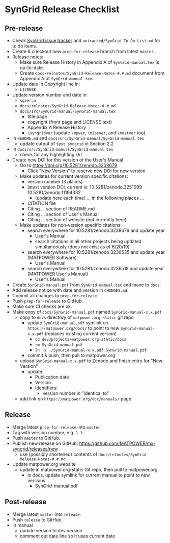 SynGrid Release Checklist
=========================


Pre-release
-----------
- Check [SynGrid issue tracker](https://github.com/MATPOWER/mx-syngrid/issues)
  and `untracked/SynGrid-To-Do-List.md` for to do items.
- Create & checkout new `prep-for-release` branch from latest `master`.
- Release notes:
  - Make sure Release History in Appendix A of `SynGrid-manual.tex` is
    up-to-date.
  - Create `docs/relnotes/SynGrid-Release-Notes-#.#.md` document from
    Appendix A of `SynGrid-manual.tex`.
- Update date in Copyright line in:
  - `LICENSE`
- Update version number and date in:
  - `sgver.m`
  - `docs/relnotes/SynGrid-Release-Notes-#.#.md`
  - `docs/src/SynGrid-manual/SynGrid-manual.tex`
    - title page
    - copyright (front page and LICENSE text)
    - Appendix A Release History
    - `\syngridver` (update `\mpver`, `\mipsver`, and `\mostver` too)
- In `README.md` and `docs/src/SynGrid-manual/SynGrid-manual.tex`
  - update output of `test_syngrid` in Section 2.2
- In `docs/src/SynGrid-manual/SynGrid-manual.tex`
  - check for any highlighting `\hl`
- Create new DOI for this version of the User's Manual
  - Go to https://doi.org/10.5281/zenodo.3238679
    - Click "New Version" to reserve new DOI for new version
  - Make updates for current version specific citations:
    - version number (3 places)
    - latest version DOI, current is: 10.5281/zenodo.3251099  10.5281/zenodo.11194332
      - (update here each time)
    ... in the following places ...
    - CITATION file
    - Citing ... section of README.md
    - Citing ... section of User's Manual
    - Citing ... section of website (not currently here)
  - Make updates for non-version specific citations:
    - search everywhere for 10.5281/zenodo.3238679 and update year
      - User's Manual
      - search citations in all other projects being updated simultaneously
        (does not exist as of 6/20/19)
    - search everywhere for 10.5281/zenodo.3236535 and update year (MATPOWER Software)
      - User's Manual
    - search everywhere for 10.5281/zenodo.3236519 and update year (MATPOWER User's Manual)
      - User's Manual
- Create `SynGrid-manual.pdf` from `SynGrid-manual.tex` and  move to `docs`.
- Add release notice with date and version in `CHANGES.md`.
- Commit all changes to `prep-for-release`.
- Push `prep-for-release` to GitHub.
- Make sure CI checks are ok.
- Make copy of `docs/SynGrid-manual.pdf` named `SynGrid-manual-x.x.pdf`
    - copy to `docs` directory of `matpower.org-static` git repo
      - update `SynGrid-manual.pdf` symlink on `https://matpower.org/docs/` to point
        to new `SynGrid-manual-x.x.pdf` (replaces existing current version)
        - `cd dev/projects/matpower.org-static/docs`
        - `rm SynGrid-manual.pdf`
        - `ln -s ./SynGrid-manual-x.x.pdf SynGrid-manual.pdf`
      - commit & push, then pull to matpower.org
    - upload `SynGrid-manual-x.x.pdf` to Zenodo and finish entry for "New Version"
      - update:
        - Publication date
        - Version
        - Identifiers:
          - version number in "identical to"
  - add link on `https://matpower.org/doc/manuals/` page


Release
-------
- Merge latest `prep-for-release` into `master`.
- Tag with version number, e.g. `1.3`.
- Push `master` to GitHub.
- Publish new release on GitHub: https://github.com/MATPOWER/mx-syngrid/releases/new
  - use (possibly shortened) contents of `docs/relnotes/SynGrid-Release-Notes-#.#.md`
- Update matpower.org website
  - update in matpower.org-static Git repo, then pull to matpower.org
    - in docs, update symlink for current manual to point to new versions
        - SynGrid-manual.pdf


Post-release
------------
- Merge latest `master` into `release`.
- Push `release` to GitHub.
- In manual
  - update version to dev version
  - comment out date line so it uses current date
